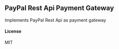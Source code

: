 ## PayPal Rest Api Payment Gateway

Implements PayPal Rest Api as payment gateway

#### License

MIT